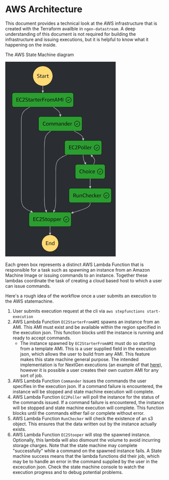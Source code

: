 # AWS Architecture
This document provides a technical look at the AWS infrastructure that is created with the Terraform availble in `ngen-datastream`. A deep understanding of this document is not required for building the infrastructure and issuing executions, but it is helpful to know what it happening on the inside.

The AWS State Machine diagram

![statemachine](../../docs/images/statemachine.jpg)

Each green box represents a distinct AWS Lambda Function that is responsible for a task such as spawning an instance from an Amazon Machine Image or issuing commands to an instance. Together these lambdas coordinate the task of creating a cloud based host to which a user can issue commands. 

Here's a rough idea of the workflow once a user submits an execution to the AWS statemachine.
1) User submits execution request at the cli via `aws stepfunctions start-execution`
2) AWS Lambda Function `EC2StarterFromAMI` spawns an instance from an AMI. This AMI must exist and be available within the region specified in the execution json. This function blocks until the instance is running and ready to accept commands. 
    * The instance spawned by `EC2StarterFromAMI` must do so starting from a template AMI. This is a user supplied field in the execution json, which allows the user to build from any AMI. This feature makes this state machine general purpose. The intended implementation is for NextGen executions (an example of that [here](https://github.com/CIROH-UA/ngen-datastream/tree/main/terraform/AWS_BASICS.md#machine-images-amis)), however it is possible a user creates their own custom AMI for any sort of job.
3) AWS Lambda Function `Commander` issues the commands the user specifies in the execution json. If a command failure is encountered, the instance will be stopped and state machine execution will complete.
4) AWS Lambda Function `EC2Poller` will poll the instance for the status of the commands issued. If a command failure is encountered, the instance will be stopped and state machine execution will complete. This function blocks until the commands either fail or complete without error.
5) AWS Lambda Function `RunChecker` will check the existence of an s3 object. This ensures that the data written out by the instance actually exists.
6) AWS Lambda Function `EC2Stooper` will stop the spawned instance. Optionally, this lambda will also dismount the volume to avoid incurring storage charges. Note that the state machine may complete "successfully" while a command on the spawned instance fails. A State machine success means that the lambda functions did their job, which may be to handle an error in the command supplied by the user in the excecution json. Check the state machine console to watch the execution progress and to debug potential problems.
